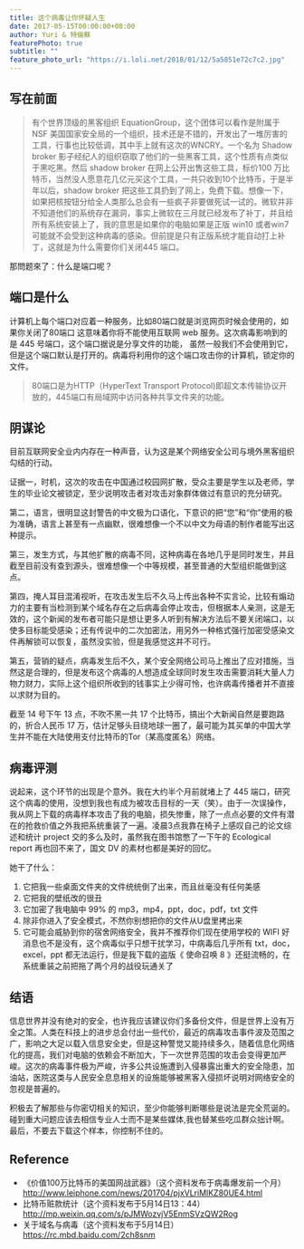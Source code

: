 ```yaml
---
title: 这个病毒让你怀疑人生
date: 2017-05-15T00:00:00+08:00
author: Yuri & 特倫蘇
featurePhoto: true
subtitle: ""
feature_photo_url: "https://i.loli.net/2018/01/12/5a5851e72c7c2.jpg"
---
```


## 写在前面
> 有个世界顶级的黑客组织 EquationGroup，这个团体可以看作是附属于 NSF 美国国家安全局的一个组织，技术还是不错的，开发出了一堆厉害的工具，行事也比较低调，其中手上就有这次的WNCRY。一个名为 Shadow broker 影子经纪人的组织窃取了他们的一些黑客工具，这个性质有点类似于黑吃黑。然后 shadow broker 在网上公开出售这些工具，标价100 万比特币，当然没人愿意花几亿元买这个工具，一共只收到10个比特币，于是半年以后，shadow broker 把这些工具扔到了网上，免费下载。想像一下，如果把核按钮分给全人类那么总会有一些疯子非要做死试一试的。微软并非不知道他们的系统存在漏洞，事实上微软在三月就已经发布了补丁，并且给所有系统安装上了，我的意思是如果你的电脑如果是正版 win10 或者win7 可能就不会受到这种病毒的感染。但前提是只有正版系统才能自动打上补丁，这就是为什么需要你们关闭445 端口。

那問题來了：什么是端口呢？

## 端口是什么

计算机上每个端口对应着一种服务，比如80端口就是浏览网页时候会使用的，如果你关闭了80端口 这意味着你将不能使用互联网 web 服务。这次病毒影响到的是 445  号端口，这个端口据说是分享文件的功能，
虽然一般我们不会使用到它，但是这个端口默认是打开的。病毒将利用你的这个端口攻击你的计算机，锁定你的文件。

> 80端口是为HTTP（HyperText Transport Protocol)即超文本传输协议开放的，445端口有局域网中访问各种共享文件夹的功能。

## 阴谋论

目前互联网安全业内内存在一种声音，认为这是某个网络安全公司与境外黑客组织勾结的行动。

证据一，时机，这次的攻击在中国通过校园网扩散，受众主要是学生以及老师，学生的毕业论文被锁定，至少说明攻击者对攻击对象群体做过有意识的充分研究。

第二，语言，很明显这封警告的中文极为口语化，下意识的把“您”和“你”使用的极为准确，语言上甚至有一点幽默，很难想像一个不以中文为母语的制作者能写出这种提示。

第三，发生方式，与其他扩散的病毒不同，这种病毒在各地几乎是同时发生，并且截至目前没有查到源头，很难想像一个中等规模，甚至普通的大型组织能做到这点。

第四，掩人耳目混淆视听，在攻击发生后不久马上传出各种不实言论，比较有煽动力的主要有当检测到某个域名存在之后病毒会停止攻击，但根据本人亲测，这是无效的，这个新闻的发布者可能只是想让更多人听到有解决方法后不要关闭端口，以使多目标能受感染；还有传说中的二次加密法，用另外一种格式强行加密受感染文件再解锁可以恢复，虽然没实验，但是我感觉这并不可行。

第五，营销的疑点，病毒发生后不久，某个安全网络公司马上推出了应对措施，当然这是合理的，但是发布这个病毒的人想造成全球同时发生攻击需要消耗大量人力物力财力，实际上这个组织所收到的钱事实上少得可怜，也许病毒传播者并不直接以求财为目的。

截至 14 号下午 13 点，不吹不黑一共 17 个比特币，搞出个大新闻自然是要跑路的，折合人民币 17 万，估计足够头目绕地球一圈了，最可能为其买单的中国大学生并不能在大陆使用支付比特币的Tor（某高度匿名）网络。

## 病毒评测

说起来，这个环节的出现是个意外。我在大约半个月前就堵上了 445 端口，研究这个病毒的使用，没想到我也有成为被攻击目标的一天（笑）。由于一次误操作，我从网上下载的病毒样本攻击了我的电脑，损失惨重，除了一点点必要的文件有潜在的抢救价值之外我把系统重装了一遍。凌晨3点我靠在椅子上感叹自己的论文综述和统计 project 交的多么及时，虽然我在图书馆憋了一下午的 Ecological report 再也回不来了，国文 DV 的素材也都是美好的回忆。

她干了什么：
1. 它把我一些桌面文件夹的文件统统倒了出来，而且丝毫没有任何美感
2. 它把我的壁纸改的很丑
3. 它加密了我电脑中 99% 的 mp3，mp4，ppt，doc，pdf，txt 文件
4. 除非你进入了安全模式，不然你别想把你的文件从U盘里拷出来
5. 它可能会威胁到你的宿舍网络安全，我并不推荐你们现在使用学校的 WIFI
好消息也不是没有，这个病毒似乎只想干扰学习，中病毒后几乎所有 txt，doc，excel，ppt 都无法运行，但是我下载的盗版《 使命召唤 8 》还挺流畅的，在系统重装之前把拖了两个月的战役玩通关了

## 结语

信息世界并没有绝对的安全，也许我应该建议你们多备份文件，但是世界上没有万全之策。人类在科技上的进步总会付出一些代价，最近的病毒攻击事件波及范围之广，影响之大足以载入信息安全史，但是这种警觉又能持续多久，随着信息化网络化的提高，我们对电脑的依赖会不断加大，下一次世界范围的攻击会变得更加严峻。这次的病毒事件极为严峻，许多公共设施遭到入侵暴露出重大的安全隐患，加油站，医院这类与人民安全息息相关的设施能够被黑客入侵损坏说明对网络安全的忽视是普遍的。

积极去了解那些与你密切相关的知识，至少你能够判断哪些是说法是完全荒诞的。碰到重大问题应该去相信专业人士而不是某些媒体,我也替某些吃瓜群众拙计啊。最后，不要去下载这个样本，你控制不住的。

## Reference

* 《价值100万比特币的美国网战武器》（这个资料发布于病毒爆发前一个月）
http://www.leiphone.com/news/201704/pjxVLriMlKZ80UE4.html
* 比特币赃款统计（这个资料发布于5月14日13：44）
http://mp.weixin.qq.com/s/pJMWozvjV5EnmSVzQW2Rog
* 关于域名与病毒（这个资料发布于5月14日）
https://rc.mbd.baidu.com/2ch8snm
